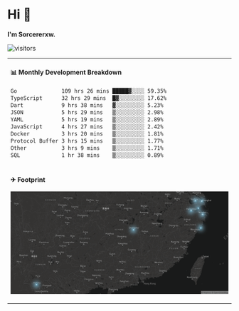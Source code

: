 # Hi 👋

**I'm Sorcererxw.**

![visitors](https://visitor-badge.glitch.me/badge?page_id=sorcererxw.sorcererx)

<table width="800px">
<tr>
<td valign="top" width="50%">

#### 📊 Monthly Development Breakdown

<!--START_SECTION:waka-->
```text
Go              109 hrs 26 mins █████▓░░░░ 59.35%
TypeScript      32 hrs 29 mins  █▓░░░░░░░░ 17.62%
Dart            9 hrs 38 mins   ▓░░░░░░░░░ 5.23%
JSON            5 hrs 29 mins   ▒░░░░░░░░░ 2.98%
YAML            5 hrs 19 mins   ▒░░░░░░░░░ 2.89%
JavaScript      4 hrs 27 mins   ▒░░░░░░░░░ 2.42%
Docker          3 hrs 20 mins   ▒░░░░░░░░░ 1.81%
Protocol Buffer 3 hrs 15 mins   ▒░░░░░░░░░ 1.77%
Other           3 hrs 9 mins    ▒░░░░░░░░░ 1.71%
SQL             1 hr 38 mins    ▒░░░░░░░░░ 0.89%
```
<!--END_SECTION:waka-->

</tr>
<tr>
<td colspan="2">

#### ✈ Footprint

![footprint](./footprint.png)

</td>
</tr>
</table>


